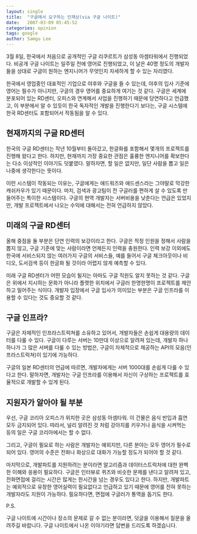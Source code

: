 ```yaml
---
layout: single
title:  "구글에서 요구하는 인재상(via 구글 나이트)"
date:   2007-03-09 05:45:52
categories: opinion
tags: google
author: Samgu Lee
---
```

3월 8일, 한국에서 처음으로 공개적인 구글 리쿠르트가 삼성동 아셈타워에서 진행되었다. 비공개 구글 나이트는 일주일 전에 영어로 진행되었고, 이 날은 40명 정도의 개발자들을 상대로 구글이 원하는 엔지니어가 무엇인지 자세하게 할 수 있는 자리였다.

한국에서 영업중인 대표적인 기업으로 야후와 구글을 들 수 있는데, 야후의 입사 기준에 영어는 필수가 아니지만, 구글의 경우 영어를 중요하게 여기는 것 같다. 구글은 세계에 분포되어 있는 RD센터, 오피스와 연계해서 사업을 진행하기 때문에 당연하다고 언급했고, 이 부분에서 알 수 있듯이 한국 독자적인 개발을 진행한다기 보다는, 구글 시스템에 한국 RD센터도 포함되어서 작동됨을 알 수 있다.

## 현재까지의 구글 RD센터

한국의 구글 RD센터는 작년 10월부터 돌아갔고, 한글화를 포함해서 몇개의 프로젝트를 진행해 왔다고 한다. 하지만, 현재까지 가장 중요한 관점은 훌륭한 엔지니어를 확보한다는 다소 이상적인 이야기도 덧붙였다. 말하자면, 할 일은 없지만, 일단 사람을 뽑고 일은 나중에 생각한다는 뜻이다.

이런 시스템이 작동되는 이유는, 구글에게는 애드워즈와 애드센스라는 그야말로 막강한 캐쉬카우가 있기 때문이다. 마치, 검색과 광고팀이 전 구글러를 편하게 살 수 있도록 만들어주는 특이한 시스템이다. 구글의 현역 개발자는 서버비용을 낮춘다는 언급은 있었지만, 개발 프로젝트에서 나오는 수익에 대해서는 전혀 언급하지 않았다.

## 미래의 구글 RD센터

올해 중점을 둘 부분은 단연 인력의 보강이라고 한다. 구글은 적정 인원을 정해서 사람을 뽑지 않고, 구글 기준에 맞는 사람이라면 언제든지 인력을 충원한다. 인력 보강 이외에도 한국에 서비스되지 않는 여러가지 구글의 서비스들, 예를 들어서 구글 체크아웃이나 비디오, 도서검색 등이 한글화 될 것이라 어렵지 않게 예측할 수 있다.

미래 구글 RD센터가 어떤 모습이 될지는 아마도 구글 직원도 알지 못하는 것 같다. 구글은 위에서 지시하는 문화가 아니라 플랫한 위치에서 구글러 한명한명이 프로젝트를 제안하고 밀어주는 식이다. 개발자 입장에서 구글 입사가 의미있는 부분은 구글 인프라를 이용할 수 있다는 것도 중요할 것 같다.

## 구글 인프라?

구글은 자체적인 인프라스트럭쳐를 소유하고 있어서, 개발자들은 손쉽게 대용량의 데이터를 다룰 수 있다. 구글이 다루는 서버는 10만대 이상으로 알려져 있는데, 개발자 하나하나가 그 많은 서버를 다룰 수 있는 방법은, 구글이 자체적으로 제공하는 API의 모음(인프라스트럭쳐)이 있기에 가능하다.

구글의 일본 RD센터의 언급에 따르면, 개발자에게는 서버 1000대를 손쉽게 다룰 수 있다고 한다. 말하자면, 개발자는 구글 인프라를 이용해서 자신이 구상하는 프로젝트를 효율적으로 개발할 수 있게 된다.

## 지원자가 알아야 될 부분

우선, 구글 코리아 오피스가 위치한 곳은 삼성동 아셈타워. 이 건물은 음식 반입과 흡연 모두 금지되어 있다. 따라서, 널리 알려진 것 처럼 강아지를 키우거나 음식을 시켜먹는 등의 일은 구글 코리아에서는 할 수 없다.

그리고, 구글이 필요로 하는 사람은 개발자는 예외지만, 다른 분야는 모두 영어가 필수로 되어 있다. 영어의 수준은 전화나 화상으로 대화가 가능할 정도가 되어야 할 것 같다.

마지막으로, 개발파트를 지원하려는 분이라면 알고리즘과 데이터스트럭처에 대한 완벽한 이해와 응용이 필요하다. 구글은 인터뷰로 퀴즈와 비슷한 문제를 낸다고 알려져 있고, 전화면접에 걸리는 시간은 많게는 한시간을 넘는 경우도 있다고 한다. 하지만, 개발파트는 예외적으로 유창한 영어실력이 필요없다고 언급하고 있기 때문에 영어를 전혀 못하는 개발자라도 지원이 가능하다. 필요하다면, 면접에 구글러가 통역을 돕기도 한다.

P.S.

구글 나이트에 시간이나 장소의 문제로 갈 수 없는 분이라면, 덧글을 이용해서 질문을 올려주길 바랍니다. 구글 나이트에서 나온 이야기라면 답변을 드리도록 하겠습니다.
